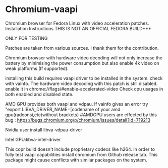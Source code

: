 # Chromium-vaapi
Chromium browser for Fedora Linux with video acceleration patches.
Installation Instructions
THIS IS NOT AN OFFICIAL FEDORA BUILD***

ONLY FOR TESTING

Patches are taken from various sources. I thank them for the contribution.

Chromium browser with hardware video decoding will not only increase the battery by minimising the power consumption but also enable 4k video on weak platforms (If supported).

installing this build requires vaapi driver to be installed in the system. check with vainfo. The hardware video decoding with this patch is still disabled. enable it in chrome://flags/#enable-accelerated-video Check cpu usages in both enabled and disabled state.

AMD GPU provides both vaapi and vdpau.
If vainfo gives an error try "export LIBVA_DRIVER_NAME=[codename of your amd gpu(radeonsi,etc)without brackets} 
#AMDGPU users are effected by this bug : https://bugs.chromium.org/p/chromium/issues/detail?id=719213

Nvidia user install libva-vdpau-driver

Intel GPU:libva-intel-driver

This copr build doesn't include proprietary codecs like h264. In order to fully test vaapi capabilities install chromium from Github release tab. 
This package might cause conflicts with similar packages on the system.

